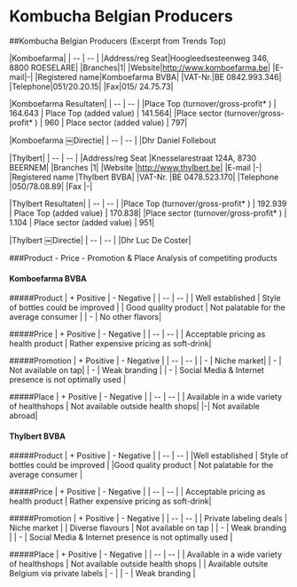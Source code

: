 # Kombucha Belgian Producers

##Kombucha Belgian Producers (Excerpt from Trends Top)

|Komboefarma|
| -- | -- |
|Address/reg Seat|Hoogleedsesteenweg 346, 8800 ROESELARE|
|Branches|1|
|Website|http://www.komboefarma.be|
|E-mail|-|
|Registered name|Komboefarma BVBA|
|VAT-Nr.|BE 0842.993.346|
|Telephone|051/20.20.15|
|Fax|015/ 24.75.73|

|Komboefarma Resultaten|
| -- | -- |
|Place Top (turnover/gross-profit* ) | 164.643 | Place Top (added value) | 141.564|
|Place sector (turnover/gross-profit* ) | 960 | Place sector (added value) | 797|

|Komboefarma ￼Directie|
| -- | -- |
|Dhr Daniel Follebout

|Thylbert|
| -- | -- |
|Address/reg Seat           |Knesselarestraat 124A, 8730 BEERNEM|
|Branches                |1|
|Website                    |http://www.thylbert.be|
|E-mail                     |-|
|Registered name            |Thylbert BVBA|
|VAT-Nr.                    |BE 0478.523.170|
|Telephone                  |050/78.08.89|
|Fax                        |-|

|Thylbert Resultaten|
| -- | -- |
|Place Top (turnover/gross-profit* ) | 192.939 | Place Top (added value) | 170.838|
|Place sector (turnover/gross-profit* ) | 1.104 | Place sector (added value) | 951|


|Thylbert ￼Directie|
| -- | -- |
|Dhr Luc De Coster|

###Product - Price - Promotion & Place Analysis of competiting products

#### Komboefarma BVBA

#####Product
|  + Positive |  - Negative |
| -- | -- |
| Well established | Style of bottles could be improved |
| Good quality product | Not palatable for the average consumer |
| - | No other flavors|


#####Price
|  + Positive |  - Negative |
| -- | -- |
| Acceptable pricing as health product | Rather expensive pricing as soft-drink|

#####Promotion
|  + Positive |  - Negative |
| -- | -- |
| - | Niche market|
| - | Not available on tap|
| - | Weak branding |
| - | Social Media & Internet presence is not optimally used |

#####Place
|  + Positive |  - Negative |
| -- | -- |
| Available in a wide variety of healthshops | Not available outside health shops|
|-| Not available abroad|


#### Thylbert BVBA

#####Product
|  + Positive |  - Negative |
| -- | -- |
|Well established | Style of bottles could be improved |
|Good quality product | Not palatable for the average consumer |


#####Price
|  + Positive |  - Negative |
| -- | -- |
| Acceptable pricing as health product | Rather expensive pricing as soft-drink|

#####Promotion
|  + Positive |  - Negative |
| -- | -- |
| Private labeling deals | Niche market |
| Diverse flavours | Not available on tap |
| - | Weak branding |
| - | Social Media & Internet presence is not optimally used |

#####Place
|  + Positive |  - Negative |
| -- | -- |
| Available in a wide variety of healthshops | Not available outside health shops |
| Available outsite Belgium via private labels | - |
| - | Weak branding |
